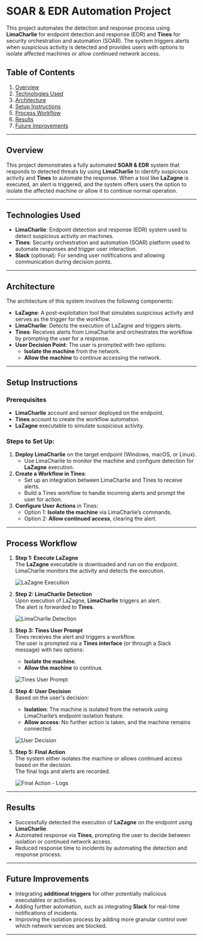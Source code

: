 # SOAR & EDR Automation Project

This project automates the detection and response process using **LimaCharlie** for endpoint detection and response (EDR) and **Tines** for security orchestration and automation (SOAR). The system triggers alerts when suspicious activity is detected and provides users with options to isolate affected machines or allow continued network access.

## Table of Contents
1. [Overview](#overview)
2. [Technologies Used](#technologies-used)
3. [Architecture](#architecture)
4. [Setup Instructions](#setup-instructions)
5. [Process Workflow](#process-workflow)
6. [Results](#results)
7. [Future Improvements](#future-improvements)

---

## Overview
This project demonstrates a fully automated **SOAR & EDR** system that responds to detected threats by using **LimaCharlie** to identify suspicious activity and **Tines** to automate the response. When a tool like **LaZagne** is executed, an alert is triggered, and the system offers users the option to isolate the affected machine or allow it to continue normal operation.

---

## Technologies Used
- **LimaCharlie**: Endpoint detection and response (EDR) system used to detect suspicious activity on machines.
- **Tines**: Security orchestration and automation (SOAR) platform used to automate responses and trigger user interaction.
- **Slack** (optional): For sending user notifications and allowing communication during decision points.

---

## Architecture

The architecture of this system involves the following components:
- **LaZagne**: A post-exploitation tool that simulates suspicious activity and serves as the trigger for the workflow.
- **LimaCharlie**: Detects the execution of LaZagne and triggers alerts.
- **Tines**: Receives alerts from LimaCharlie and orchestrates the workflow by prompting the user for a response.
- **User Decision Point**: The user is prompted with two options:
   - **Isolate the machine** from the network.
   - **Allow the machine** to continue accessing the network.

---

## Setup Instructions

### Prerequisites
- **LimaCharlie** account and sensor deployed on the endpoint.
- **Tines** account to create the workflow automation.
- **LaZagne** executable to simulate suspicious activity.

### Steps to Set Up:
1. **Deploy LimaCharlie** on the target endpoint (Windows, macOS, or Linux).
   - Use LimaCharlie to monitor the machine and configure detection for **LaZagne** execution.
2. **Create a Workflow in Tines**:
   - Set up an integration between LimaCharlie and Tines to receive alerts.
   - Build a Tines workflow to handle incoming alerts and prompt the user for action.
3. **Configure User Actions** in Tines:
   - Option 1: **Isolate the machine** via LimaCharlie’s commands.
   - Option 2: **Allow continued access**, clearing the alert.

---

## Process Workflow

1. **Step 1: Execute LaZagne**  
   The **LaZagne** executable is downloaded and run on the endpoint.  
   LimaCharlie monitors the activity and detects the execution.

   ![LaZagne Execution](images/lazagne-execution.png)

2. **Step 2: LimaCharlie Detection**  
   Upon execution of LaZagne, **LimaCharlie** triggers an alert.  
   The alert is forwarded to **Tines**.

   ![LimaCharlie Detection](images/limacharlie-detection.png)

3. **Step 3: Tines User Prompt**  
   Tines receives the alert and triggers a workflow.  
   The user is prompted via a **Tines interface** (or through a Slack message) with two options:  
   - **Isolate the machine**.  
   - **Allow the machine** to continue.

   ![Tines User Prompt](images/tines-user-prompt.png)

4. **Step 4: User Decision**  
   Based on the user's decision:
   - **Isolation**: The machine is isolated from the network using LimaCharlie’s endpoint isolation feature.
   - **Allow access**: No further action is taken, and the machine remains connected.

   ![User Decision](images/user-decision.png)

5. **Step 5: Final Action**  
   The system either isolates the machine or allows continued access based on the decision.  
   The final logs and alerts are recorded.

   ![Final Action - Logs](images/final-action.png)

---

## Results
- Successfully detected the execution of **LaZagne** on the endpoint using **LimaCharlie**.
- Automated response via **Tines**, prompting the user to decide between isolation or continued network access.
- Reduced response time to incidents by automating the detection and response process.

---

## Future Improvements
- Integrating **additional triggers** for other potentially malicious executables or activities.
- Adding further automation, such as integrating **Slack** for real-time notifications of incidents.
- Improving the isolation process by adding more granular control over which network services are blocked.

---

